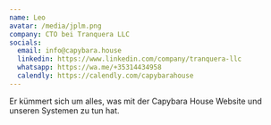 ```yaml
---
name: Leo
avatar: /media/jplm.png
company: CTO bei Tranquera LLC
socials:
  email: info@capybara.house
  linkedin: https://www.linkedin.com/company/tranquera-llc
  whatsapp: https://wa.me/+35314434958
  calendly: https://calendly.com/capybarahouse
---
```


Er kümmert sich um alles, was mit der Capybara House Website und unseren Systemen zu tun hat.